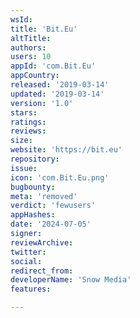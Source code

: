 ```yaml
---
wsId: 
title: 'Bit.Eu'
altTitle: 
authors: 
users: 10
appId: 'com.Bit.Eu'
appCountry: 
released: '2019-03-14'
updated: '2019-03-14'
version: '1.0'
stars: 
ratings: 
reviews: 
size: 
website: 'https://bit.eu'
repository: 
issue: 
icon: 'com.Bit.Eu.png'
bugbounty: 
meta: 'removed'
verdict: 'fewusers'
appHashes: 
date: '2024-07-05'
signer: 
reviewArchive: 
twitter: 
social: 
redirect_from: 
developerName: 'Snow Media'
features: 

---
```


